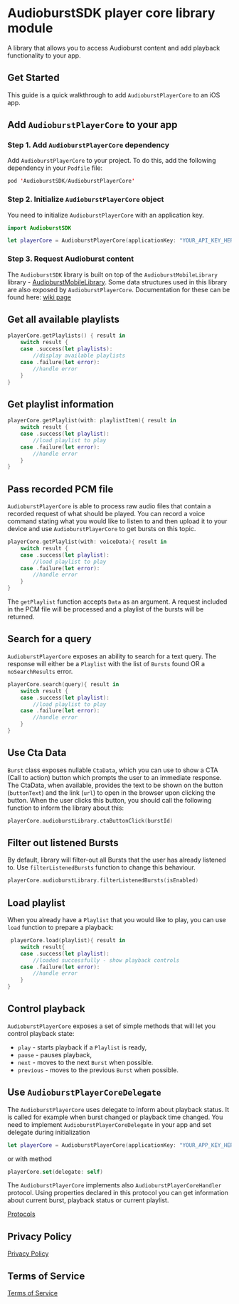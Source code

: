 # AudioburstSDK player core library module
A library that allows you to access Audioburst content and add playback functionality to your app.

## Get Started

This guide is a quick walkthrough to add `AudioburstPlayerCore` to an iOS app.

## Add `AudioburstPlayerCore` to your app

### Step 1. Add `AudioburstPlayerCore` dependency
Add `AudioburstPlayerCore` to your project. To do this, add the following dependency in your  `Podfile` file:
```swift
pod 'AudioburstSDK/AudioburstPlayerCore'
```

### Step 2. Initialize `AudioburstPlayerCore` object
You need to initialize `AudioburstPlayerCore` with an application key.

```swift
import AudioburstSDK
```

```swift
let playerCore = AudioburstPlayerCore(applicationKey: "YOUR_API_KEY_HERE")
```

### Step 3. Request Audioburst content

The `AudioburstSDK` library is built on top of the `AudioburstMobileLibrary` library - [AudioburstMobileLibrary](https://github.com/audioburst-labs/AudioburstMobileLibrary). Some data structures used in this library are also exposed by `AudioburstPlayerCore`. Documentation for these can be found here: [wiki page](https://github.com/audioburst-labs/AudioburstMobileLibrary/wiki)

## Get all available playlists

```swift
playerCore.getPlaylists() { result in
    switch result {
    case .success(let playlists):
        //display available playlists
    case .failure(let error):
        //handle error
    }
}
```

## Get playlist information
```swift
playerCore.getPlaylist(with: playlistItem){ result in
    switch result {
    case .success(let playlist):
        //load playlist to play
    case .failure(let error):
        //handle error
    }
}
```

## Pass recorded PCM file
`AudioburstPlayerCore` is able to process raw audio files that contain a recorded request of what should be played. You can record a voice command stating what you would like to listen to and then upload it to your device and use `AudioburstPlayerCore` to get bursts on this topic.

```swift
playerCore.getPlaylist(with: voiceData){ result in
    switch result {
    case .success(let playlist):
        //load playlist to play
    case .failure(let error):
        //handle error
    }
}
```

The `getPlaylist` function accepts `Data` as an argument. A request included in the PCM file will be processed and a playlist of the bursts will be returned.

## Search for a query
`AudioburstPlayerCore` exposes an ability to search for a text query. The response will either be a `Playlist` with the list of `Bursts` found OR a `noSearchResults` error.

```swift
playerCore.search(query){ result in
    switch result {
    case .success(let playlist):
        //load playlist to play
    case .failure(let error):
        //handle error
    }
}
```

## Use Cta Data
`Burst` class exposes nullable `CtaData`, which you can use to show a CTA (Call to action) button which prompts the user to an immediate response.
The CtaData, when available, provides the text to be shown on the button (`buttonText`) and the link (`url`) to open in the browser upon clicking the button.
When the user clicks this button, you should call the following function to inform the library about this:
```swift
playerCore.audioburstLibrary.ctaButtonClick(burstId)
```

## Filter out listened Bursts
By default, library will filter-out all Bursts that the user has already listened to. Use `filterListenedBursts` function to change this behaviour.
```swift
playerCore.audioburstLibrary.filterListenedBursts(isEnabled)
```

## Load playlist
When you already have a `Playlist` that you would like to play, you can use `load` function to prepare a playback:
```swift
 playerCore.load(playlist){ result in
    switch result{
    case .success(let playlist):
        //loaded successfully - show playback controls
    case .failure(let error):
        //handle error
    }
}
```
## Control playback
`AudioburstPlayerCore` exposes a set of simple methods that will let you control playback state:

- `play` - starts playback if a `Playlist` is ready,
- `pause` - pauses playback,
- `next` - moves to the next `Burst` when possible.
- `previous` - moves to the previous `Burst` when possible.

## Use `AudioburstPlayerCoreDelegate`
The `AudioburstPlayerCore` uses delegate to inform about playback status. It is called for example when burst changed or playback time changed.  You need to implement `AudioburstPlayerCoreDelegate` in your app and set delegate during initialization
```swift
let playerCore = AudioburstPlayerCore(applicationKey: "YOUR_APP_KEY_HERE", delegate: self)
```

or with method

```swift
playerCore.set(delegate: self)
```

The `AudioburstPlayerCore`  implements also `AudioburstPlayerCoreHandler` protocol. Using properties declared in this protocol you can get information about current burst, playback status or current playlist.

[Protocols][Protocols]  

## Privacy Policy
[Privacy Policy](https://audioburst.com/privacy)

## Terms of Service
[Terms of Service](https://audioburst.com/audioburst-publisher-terms)

[Protocols]: https://github.com/audioburst-labs/AudioburstSDK-iOS/blob/master/PlayerCore/Protocols.swift

